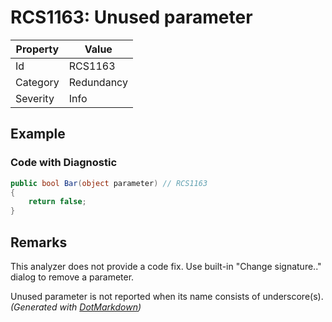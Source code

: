 # RCS1163: Unused parameter

| Property | Value      |
| -------- | ---------- |
| Id       | RCS1163    |
| Category | Redundancy |
| Severity | Info       |

## Example

### Code with Diagnostic

```csharp
public bool Bar(object parameter) // RCS1163
{
    return false;
}
```

## Remarks

This analyzer does not provide a code fix. Use built-in "Change signature.." dialog to remove a parameter.

Unused parameter is not reported when its name consists of underscore(s).
*\(Generated with [DotMarkdown](http://github.com/JosefPihrt/DotMarkdown)\)*